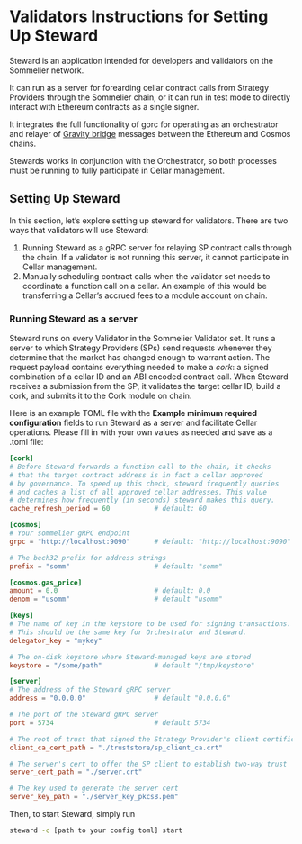 # Validators Instructions for Setting Up Steward

Steward is an application intended for developers and validators on the Sommelier network.

It can run as a server for forearding cellar contract calls from Strategy Providers through the Sommelier chain, or it can run in test mode to directly interact with Ethereum contracts as a single signer.

It integrates the full functionality of gorc for operating as an orchestrator and relayer of [Gravity bridge](https://github.com/PeggyJV/gravity-bridge/) messages between the Ethereum and Cosmos chains.

Stewards works in conjunction with the Orchestrator, so both processes must be running to fully participate in Cellar management.

## Setting Up Steward

In this section, let’s explore setting up steward for validators. There are two ways that validators will use Steward:

1. Running Steward as a gRPC server for relaying SP contract calls through the chain. If a validator is not running this server, it cannot participate in Cellar management.
2. Manually scheduling contract calls when the validator set needs to coordinate a function  call on a cellar. An example of this would be transferring a Cellar’s accrued fees to a module account on chain.

### Running Steward as a server

Steward runs on every Validator in the Sommelier Validator set. It runs a server to which Strategy Providers (SPs) send requests whenever they determine that the market has changed enough to warrant action. The request payload contains everything needed to make a *cork*: a signed combination of a cellar ID and an ABI encoded contract call. When Steward receives a submission from the SP, it validates the target cellar ID, build a cork, and submits it to the Cork module on chain.

Here is an example TOML file with the **Example minimum required configuration** fields to run Steward as a server and facilitate Cellar operations. Please fill in with your own values as needed and save as a .toml file:

```toml
[cork]
# Before Steward forwards a function call to the chain, it checks
# that the target contract address is in fact a cellar approved
# by governance. To speed up this check, steward frequently queries
# and caches a list of all approved cellar addresses. This value
# determines how frequently (in seconds) steward makes this query.
cache_refresh_period = 60           # default: 60

[cosmos]
# Your sommelier gRPC endpoint
grpc = "http://localhost:9090"      # default: "http://localhost:9090"

# The bech32 prefix for address strings
prefix = "somm"                     # default: "somm"

[cosmos.gas_price]
amount = 0.0                        # default: 0.0
denom = "usomm"                     # default "usomm"

[keys]
# The name of key in the keystore to be used for signing transactions.
# This should be the same key for Orchestrator and Steward.
delegator_key = "mykey"

# The on-disk keystore where Steward-managed keys are stored
keystore = "/some/path"             # default "/tmp/keystore"

[server]
# The address of the Steward gRPC server
address = "0.0.0.0"                 # default "0.0.0.0"

# The port of the Steward gRPC server
port = 5734                         # default 5734

# The root of trust that signed the Strategy Provider's client certificate.
client_ca_cert_path = "./truststore/sp_client_ca.crt"

# The server's cert to offer the SP client to establish two-way trust
server_cert_path = "./server.crt"

# The key used to generate the server cert
server_key_path = "./server_key_pkcs8.pem"
```

Then, to start Steward, simply run

```bash
steward -c [path to your config toml] start
```

